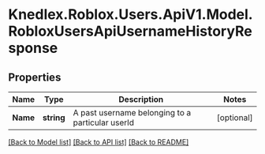 # Knedlex.Roblox.Users.ApiV1.Model.RobloxUsersApiUsernameHistoryResponse

## Properties

Name | Type | Description | Notes
------------ | ------------- | ------------- | -------------
**Name** | **string** | A past username belonging to a particular userId | [optional] 

[[Back to Model list]](../README.md#documentation-for-models) [[Back to API list]](../README.md#documentation-for-api-endpoints) [[Back to README]](../README.md)

